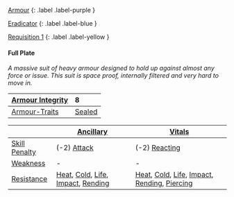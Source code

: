 
[Armour](Game/Armour-List)
{: .label .label-purple }

[Eradicator](Game/Blocks/Eradicator)
{: .label .label-blue }

[Requisition 1](Game/Deployment#Requisition)
{: .label .label-yellow }
#### Full Plate
*A massive suit of heavy armour designed to hold up against almost any force or issue. This suit is space proof, internally filtered and very hard to move in.*

| [Armour Integrity](Game/Core/Armour#Armour%20Integrity) | 8                                    |
| :------------------------------------------------------ | :----------------------------------- |
| [Armour-Traits](Game/Core/Armour-Traits)                | [Sealed](Game/Core/Blocks/Sealed) |

|                                                            | [Ancillary](Game/Core/Injury#Ancillary)                                                                                                                             | [Vitals](Game/Core/Injury#Vitals)                                                                                                                                                                          |
| ---------------------------------------------------------- | ------------------------------------------------------------------------------------------------------------------------------------------------------------------- | ---------------------------------------------------------------------------------------------------------------------------------------------------------------------------------------------------------- |
| [Skill Penalty](Game/Core/Armour#Skill%20Penalty)          | (-2) [Attack](Game/Core/Terminology#Attack)                                                                                                                         | (-2) [Reacting](Game/Core/Reacting)                                                                                                                                                                     |
| [Weakness](Game/Core/Armour#Weakness%20and%20Resistance)   | -                                                                                                                                                                   | -                                                                                                                                                                                                          |
| [Resistance](Game/Core/Armour#Weakness%20and%20Resistance) | [Heat](Game/Core/Injury#Heat), [Cold](Game/Core/Injury#Cold), [Life](Game/Core/Injury#Life), [Impact](Game/Core/Injury#Impact), [Rending](Game/Core/Injury#Rending) | [Heat](Game/Core/Injury#Heat), [Cold](Game/Core/Injury#Cold), [Life](Game/Core/Injury#Life), [Impact](Game/Core/Injury#Impact), [Rending](Game/Core/Injury#Rending), [Piercing](Game/Core/Injury#Piercing) |


